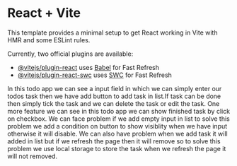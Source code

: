 # React + Vite

This template provides a minimal setup to get React working in Vite with HMR and some ESLint rules.

Currently, two official plugins are available:

- [@vitejs/plugin-react](https://github.com/vitejs/vite-plugin-react/blob/main/packages/plugin-react/README.md) uses [Babel](https://babeljs.io/) for Fast Refresh
- [@vitejs/plugin-react-swc](https://github.com/vitejs/vite-plugin-react-swc) uses [SWC](https://swc.rs/) for Fast Refresh

 In this todo app we can see a input field in which we can simply enter our todos task then we have add button to add task in list.If task can be done then simply tick the task and we can delete the task or edit the task. One more feature we can see in this todo app we can show finished task by click on checkbox.
We can face problem if we add empty input in list to solve this problem we add a condition on button to show visiblity when we have input otherwise it will disable.
We can also have problem when we add task it will added in list but if we refresh the page then it will remove so to solve this problem we use local storage to store the task when we refresh the page  it will not removed.
